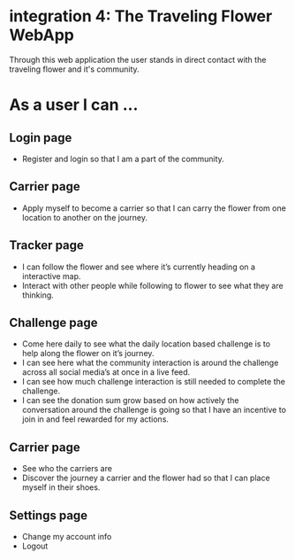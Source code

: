 
# integration 4: The Traveling Flower WebApp

Through this web application the user stands in direct contact with the traveling flower and it's community.

# As a user I can ...

## Login page
* Register and login so that I am a part of the community.

## Carrier page
* Apply myself to become a carrier so that I can carry the flower from one location to another on the journey.

## Tracker page
* I can follow the flower and see where it’s currently heading on a interactive map.
* Interact with other people while following to flower to see what they are thinking.


## Challenge page
* Come here daily to see what the daily location based challenge is to help along the flower on it’s journey.
* I can see here what the community interaction is around the challenge across all social media’s at once in a live feed.
* I can see how much challenge interaction is still needed to complete the challenge.
* I can see the donation sum grow based on how actively the conversation around the challenge is going so that I have an incentive to join in and feel rewarded for my actions.


## Carrier page
* See who the carriers are
* Discover the journey a carrier and the flower had so that I can place
myself in their shoes.


## Settings page
* Change my account info
* Logout


